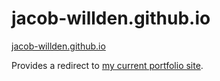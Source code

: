 # jacob-willden.github.io
[jacob-willden.github.io](https://jacob-willden.github.io)

Provides a redirect to [my current portfolio site](https://jacobwillden.codeberg.page/).